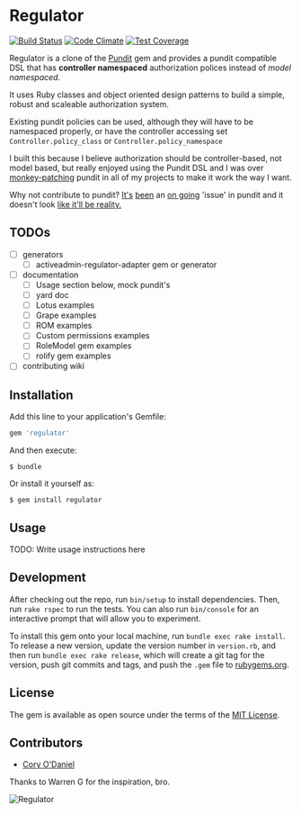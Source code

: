 # Regulator
[![Build Status](https://travis-ci.org/coryodaniel/regulator.svg)](https://travis-ci.org/coryodaniel/regulator)
[![Code Climate](https://codeclimate.com/github/coryodaniel/regulator/badges/gpa.svg)](https://codeclimate.com/github/coryodaniel/regulator)
[![Test Coverage](https://codeclimate.com/github/coryodaniel/regulator/badges/coverage.svg)](https://codeclimate.com/github/coryodaniel/regulator/coverage)

Regulator is a clone of the [Pundit](https://github.com/elabs/pundit) gem and provides a pundit compatible DSL that has **controller namespaced** authorization polices instead of *model namespaced*.

It uses Ruby classes and object oriented design patterns to build a simple, robust and scaleable authorization system.

Existing pundit policies can be used, although they will have to be namespaced properly, or have the controller accessing set ```Controller.policy_class``` or ```Controller.policy_namespace```

I built this because I believe authorization should be controller-based, not model based, but really enjoyed using the Pundit DSL and I was over [monkey-patching](https://gist.github.com/Systho/3d7632b5aa999cf88d87) pundit in all of my projects to make it work the way I want.

Why not contribute to pundit? [It's](https://github.com/elabs/pundit/issues/12) [been](https://github.com/elabs/pundit/issues/178) an [on going](https://github.com/elabs/pundit/search?q=namespace&type=Issues&utf8=%E2%9C%93) 'issue' in pundit and it doesn't look [like it'll be reality.](https://github.com/elabs/pundit/pull/190#issuecomment-53052356)

## TODOs
  * [ ] generators
    * [ ] activeadmin-regulator-adapter gem or generator
  * [ ] documentation
    * [ ] Usage section below, mock pundit's
    * [ ] yard doc
    * [ ] Lotus examples
    * [ ] Grape examples
    * [ ] ROM examples
    * [ ] Custom permissions examples
    * [ ] RoleModel gem examples
    * [ ] rolify gem examples
  * [ ] contributing wiki

## Installation

Add this line to your application's Gemfile:

```ruby
gem 'regulator'
```

And then execute:

    $ bundle

Or install it yourself as:

    $ gem install regulator

## Usage

TODO: Write usage instructions here

## Development

After checking out the repo, run `bin/setup` to install dependencies. Then, run `rake rspec` to run the tests. You can also run `bin/console` for an interactive prompt that will allow you to experiment.

To install this gem onto your local machine, run `bundle exec rake install`. To release a new version, update the version number in `version.rb`, and then run `bundle exec rake release`, which will create a git tag for the version, push git commits and tags, and push the `.gem` file to [rubygems.org](https://rubygems.org).

## License

The gem is available as open source under the terms of the [MIT License](http://opensource.org/licenses/MIT).

## Contributors
  * [Cory O'Daniel](http://linkedin.com/in/coryodaniel)

  Thanks to Warren G for the inspiration, bro.

  ![Regulator](https://upload.wikimedia.org/wikipedia/commons/a/ac/Nat_Powers_%26_Warren_G.jpg)

